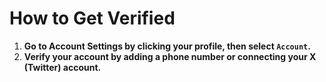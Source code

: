 # How to Get Verified

1. **Go to Account Settings by clicking your profile, then select `Account`.**
2. **Verify your account by adding a phone number or connecting your X (Twitter) account.**

